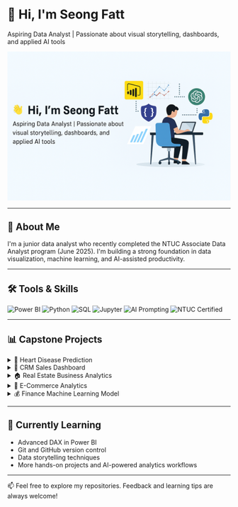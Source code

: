 # 👋 Hi, I'm Seong Fatt  
Aspiring Data Analyst | Passionate about visual storytelling, dashboards, and applied AI tools

![Banner](banner-image.png) <!-- Replace with actual image URL -->

---

## 🧠 About Me  
I'm a junior data analyst who recently completed the NTUC Associate Data Analyst program (June 2025). I'm building a strong foundation in data visualization, machine learning, and AI-assisted productivity.

---

## 🛠️ Tools & Skills

![Power BI](https://img.shields.io/badge/Power%20BI-Intermediate-yellow)
![Python](https://img.shields.io/badge/Python-Beginner-blue)
![SQL](https://img.shields.io/badge/SQL-Basic-lightgrey)
![Jupyter](https://img.shields.io/badge/Jupyter-Notebooks-orange)
![AI Prompting](https://img.shields.io/badge/AI%20Tools-Basic-green)
![NTUC Certified](https://img.shields.io/badge/NTUC-Associate%20Data%20Analyst-brightgreen)

---

## 📊 Capstone Projects

<details>
  <summary>🧠 Heart Disease Prediction</summary>
  Logistic regression model in Python (Jupyter) with Power BI dashboard integration.  
</details>

<details>
  <summary>🏢 CRM Sales Dashboard</summary>
  Interactive quadrant analysis using RAG indicators and team performance insights.
</details>

<details>
  <summary>🏠 Real Estate Business Analytics</summary>
  Power BI dashboard on HDB resale trends and price analysis.
</details>

<details>
  <summary>🛒 E-Commerce Analytics</summary>
  Customer segmentation and purchase behavior insights with Power BI.
</details>

<details>
  <summary>💰 Finance Machine Learning Model</summary>
  Python-based forecasting project in Jupyter Notebook.
</details>

---

## 🌱 Currently Learning

- Advanced DAX in Power BI  
- Git and GitHub version control  
- Data storytelling techniques  
- More hands-on projects and AI-powered analytics workflows

---


📫 Feel free to explore my repositories. Feedback and learning tips are always welcome!
